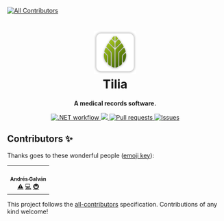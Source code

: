 
<!-- ALL-CONTRIBUTORS-BADGE:START - Do not remove or modify this section -->
[![All Contributors](https://img.shields.io/badge/all_contributors-1-orange.svg?style=flat-square)](#contributors-)
<!-- ALL-CONTRIBUTORS-BADGE:END -->
<h1 align="center">
    <a href="https://github.com/afgalvan/Tilia" target="_blank">
        <img src="docs/assets/tilia.png" alt="Tilia logo" width="20%" title="Tilia logo"/>
    </a>
    <div>Tilia</div>
</h1>

<p align="center">
    <b>A medical records software.</b>
</p>

<p align="center">
    <a href="https://github.com/afgalvan/Tilia/actions/workflows/dotnet.yml">
        <img src="https://github.com/afgalvan/Tilia/actions/workflows/dotnet.yml/badge.svg" alt=".NET workflow">
    </a>
    <a href="https://www.codacy.com/gh/afgalvan/Tilia/dashboard?utm_source=github.com&amp;utm_medium=referral&amp;utm_content=afgalvan/Tilia&amp;utm_campaign=Badge_Grade">
        <img src="https://app.codacy.com/project/badge/Grade/d2f6b17f95014c349feb01b552214be6"/>
    </a>
    <a href="https://github.com/afgalvan/Tilia/pulls/" title="Pull request">
        <img src="https://img.shields.io/github/issues-pr/afgalvan/Tilia?labelColor=22272E&logo=github&style=flat" 
    alt="Pull requests">
    </a>
    <a href="https://github.com/afgalvan/Tilia/issues/" title="Issues">
        <img src="https://img.shields.io/github/issues/afgalvan/Tilia?labelColor=22272E&logo=github&style=flat" 
    alt="Issues">
    </a>
</p>

<!--
## Download

[![Codacy Badge](https://api.codacy.com/project/badge/Grade/e0ca850deeab48fb9752365880cec35d)](https://app.codacy.com/gh/afgalvan/Tilia?utm_source=github.com&utm_medium=referral&utm_content=afgalvan/Tilia&utm_campaign=Badge_Grade_Settings)

## Features

## Building from source

## License
-->

## Contributors ✨

Thanks goes to these wonderful people ([emoji key](https://allcontributors.org/docs/en/emoji-key)):

<!-- ALL-CONTRIBUTORS-LIST:START - Do not remove or modify this section -->
<!-- prettier-ignore-start -->
<!-- markdownlint-disable -->
<table>
  <tr>
    <td align="center"><a href="https://github.com/afgalvan"><img src="https://avatars.githubusercontent.com/u/62343874?v=4?s=100" width="100px;" alt=""/><br /><sub><b>Andrés Galván</b></sub></a><br /><a href="https://github.com/afgalvan/Tilia/commits?author=afgalvan" title="Tests">⚠️</a> <a href="https://github.com/afgalvan/Tilia/commits?author=afgalvan" title="Code">💻</a> <a href="#infra-afgalvan" title="Infrastructure (Hosting, Build-Tools, etc)">🚇</a></td>
  </tr>
</table>

<!-- markdownlint-restore -->
<!-- prettier-ignore-end -->

<!-- ALL-CONTRIBUTORS-LIST:END -->

This project follows the [all-contributors](https://github.com/all-contributors/all-contributors) specification. Contributions of any kind welcome!
